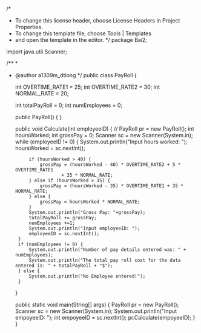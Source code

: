 /*
 * To change this license header, choose License Headers in Project Properties.
 * To change this template file, choose Tools | Templates
 * and open the template in the editor.
 */
package Bai2;

import java.util.Scanner;

/**
 *
 * @author a1309m_dtlong
 */
public class PayRoll {

    int OVERTIME_RATE1 = 25;
    int OVERTIME_RATE2 = 30;
    int NORMAL_RATE = 20;

    int totalPayRoll = 0;
    int numEmployees = 0;

    
    public PayRoll() {
    }

    public void Calculate(int employeeID) {
//        PayRoll pr = new PayRoll();
        int hoursWorked;
        int grossPay = 0;
        Scanner sc = new Scanner(System.in);
        while (employeeID != 0) {
            System.out.println("Input hours worked: ");
            hoursWorked = sc.nextInt();

            if (hoursWorked > 40) {
                grossPay = (hoursWorked - 40) * OVERTIME_RATE2 + 5 * OVERTIME_RATE1
                        + 35 * NORMAL_RATE;
            } else if (hoursWorked > 35) {
                grossPay = (hoursWorked - 35) * OVERTIME_RATE1 + 35 * NORMAL_RATE;
            } else {
                grossPay = hoursWorked * NORMAL_RATE;
            }
            System.out.println("Gross Pay: "+grossPay);
            totalPayRoll += grossPay;
            numEmployees +=1;
            System.out.println("Input employeeID: ");
            employeeID = sc.nextInt();
        }
        if (numEmployees != 0) {
            System.out.println("Number of pay details entered was: " + numEmployees);
            System.out.println("The total pay roll cost for the data entered is: " + totalPayRoll + "$");
        } else {
            System.out.println("No Employee entered!");
        }
    }

    public static void main(String[] args) {
        PayRoll pr = new PayRoll();
        Scanner sc = new Scanner(System.in);
        System.out.println("Input empoyeeID: ");
        int empoyeeID = sc.nextInt();
        pr.Calculate(empoyeeID);
    }
}
